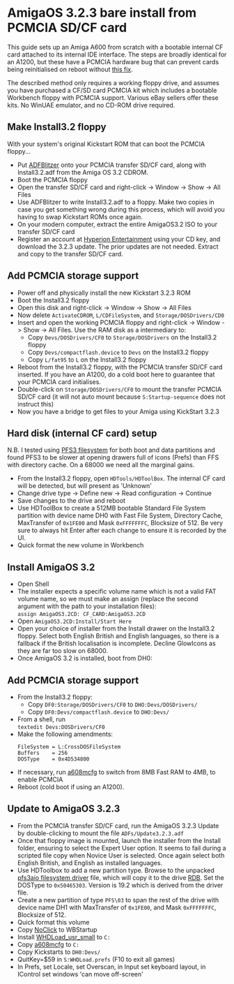 # AmigaOS 3.2.3 bare install from PCMCIA SD/CF card
This guide sets up an Amiga A600 from scratch with a bootable internal CF card attached to its internal IDE interface. The steps are broadly identical for an A1200, but these have a PCMCIA hardware bug that can prevent cards being reinitialised on reboot without [this fix](https://aminet.net/package/util/boot/CardReset).

The described method only requires a working floppy drive, and assumes you have purchased a CF/SD card PCMCIA kit which includes a bootable Workbench floppy with PCMCIA support. Various eBay sellers offer these kits. No WinUAE emulator, and no CD-ROM drive required.

## Make Install3.2 floppy
With your system's original Kickstart ROM that can boot the PCMCIA floppy...
- Put [ADFBlitzer](https://aminet.net/package/disk/misc/adfblitzer) onto your PCMCIA transfer SD/CF card, along with Install3.2.adf from the Amiga OS 3.2 CDROM.
- Boot the PCMCIA floppy
- Open the transfer SD/CF card and right-click -> Window -> Show -> All Files
- Use ADFBlitzer to write Install3.2.adf to a floppy. Make two copies in case you get something wrong during this process, which will avoid you having to swap Kickstart ROMs once again.
- On your modern computer, extract the entire AmigaOS3.2 ISO to your transfer SD/CF card
- Register an account at [Hyperion Entertainment](https://www.hyperion-entertainment.com/) using your CD key, and download the 3.2.3 update. The prior updates are not needed. Extract and copy to the transfer SD/CF card.

## Add PCMCIA storage support
- Power off and physically install the new Kickstart 3.2.3 ROM
- Boot the Install3.2 floppy
- Open this disk and right-click -> Window -> Show -> All Files
- Now delete `ActivateCDROM`, `L/CDFileSystem`, and `Storage/DOSDrivers/CD0`
- Insert and open the working PCMCIA floppy and right-click -> Window -> Show -> All Files. Use the RAM disk as a intermediary to:
    - Copy `Devs/DOSDrivers/CF0` to `Storage/DOSDrivers` on the Install3.2 floppy
    - Copy `Devs/compactflash.device` to `Devs` on the Install3.2 floppy
    - Copy `L/fat95` to `L` on the Install3.2 floppy  
- Reboot from the Install3.2 floppy, with the PCMCIA transfer SD/CF card inserted. If you have an A1200, do a cold boot here to guarantee that your PCMCIA card initialises.
- Double-click on `Storage/DOSDrivers/CF0` to mount the transfer PCMCIA SD/CF card (it will not auto mount because `S:Startup-sequence` does not instruct this)
- Now you have a bridge to get files to your Amiga using KickStart 3.2.3

## Hard disk (internal CF card) setup
N.B. I tested using [PFS3 filesystem](https://en.wikipedia.org/wiki/Professional_File_System) for both boot and data partitions and found PFS3 to be slower at opening drawers full of icons (Prefs) than FFS with directory cache. On a 68000 we need all the marginal gains.
- From the Install3.2 floppy, open `HDTools/HDToolBox`. The internal CF card will be detected, but will present as 'Unknown'
- Change drive type -> Define new -> Read configuration -> Continue
- Save changes to the drive and reboot
- Use HDToolBox to create a 512MB bootable Standard File System partition with device name DH0 with Fast File System, Directory Cache, MaxTransfer of `0x1FE00` and Mask `0xFFFFFFFC`, Blocksize of 512. Be very sure to always hit Enter after each change to ensure it is recorded by the UI.
- Quick format the new volume in Workbench

## Install AmigaOS 3.2
- Open Shell
- The installer expects a specific volume name which is not a valid FAT volume name, so we must make an assign (replace the second argument with the path to your installation files):   
  `assign AmigaOS3.2CD: CF_CARD:AmigaOS3.2CD`
- Open `AmigaOS3.2CD:Install/Start Here`
- Open your choice of installer from the Install drawer on the Install3.2 floppy. Select both English British and English languages, so there is a fallback if the British localisation is incomplete. Decline GlowIcons as they are far too slow on 68000.
- Once AmigaOS 3.2 is installed, boot from DH0:

## Add PCMCIA storage support
- From the Install3.2 floppy:
    - Copy `DF0:Storage/DOSDrivers/CF0` to `DHO:Devs/DOSDrivers/`
    - Copy `DF0:Devs/compactflash.device` to `DHO:Devs/`
- From a shell, run  
  `textedit Devs:DOSDrivers/CF0`
- Make the following amendments:
  ```
  FileSystem = L:CrossDOSFileSystem
  Buffers    = 256
  DOSType    = 0x4D534800
  ```
- If necessary, run [a608mcfg](http://wiki.archi-tech.com.pl/pl/A608mini) to switch from 8MB Fast RAM to 4MB, to enable PCMCIA
- Reboot (cold boot if using an A1200).

## Update to AmigaOS 3.2.3
- From the PCMCIA transfer SD/CF card, run the AmigaOS 3.2.3 Update by double-clicking to mount the file `ADFs/Update3.2.3.adf`
- Once that floppy image is mounted, launch the installer from the Install folder, ensuring to select the Expert User option. It seems to fail during a scripted file copy when Novice User is selected. Once again select both English British, and English as installed languages.
- Use HDToolbox to add a new partition type. Browse to the unpacked [pfs3aio filesystem driver](https://aminet.net/package/disk/misc/pfs3aio) file, which will copy it to the drive [RDB](https://en.wikipedia.org/wiki/Amiga_rigid_disk_block). Set the DOSType to `0x50465303`. Version is 19.2 which is derived from the driver file.
- Create a new partition of type `PFS\03` to span the rest of the drive with device name DH1 with MaxTransfer of `0x1FE00`, and Mask `0xFFFFFFFC`, Blocksize of 512.
- Quick format this volume
- Copy [NoClick](https://aminet.net/package/util/cdity/noclick20_usr) to WBStartup
- Install [WHDLoad_usr_small](https://whdload.de) to `C:`
- Copy [a608mcfg](http://wiki.archi-tech.com.pl/pl/A608mini) to `C:`
- Copy Kickstarts to `DH0:Devs/`
- QuitKey=$59 in `S:WHDLoad.prefs` (F10 to exit all games)
- In Prefs, set Locale, set Overscan, in Input set keyboard layout, in IControl set windows 'can move off-screen'
